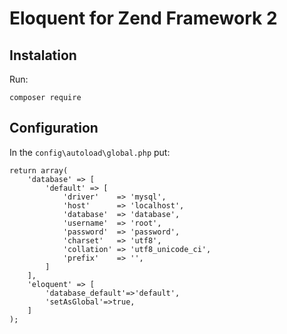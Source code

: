 # Eloquent for Zend Framework 2

## Instalation

Run:

	composer require 


## Configuration

In the ```config\autoload\global.php``` put:

	return array(
	    'database' => [
	    	'default' => [
			    'driver'    => 'mysql',
			    'host'      => 'localhost',
			    'database'  => 'database',
			    'username'  => 'root',
			    'password'  => 'password',
			    'charset'   => 'utf8',
			    'collation' => 'utf8_unicode_ci',
			    'prefix'    => '',
			]
	    ],
	    'eloquent' => [
	    	'database_default'=>'default',
	    	'setAsGlobal'=>true,
	    ]
	);
